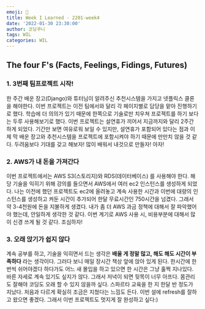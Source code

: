 ```yaml
---
emoji: 🥱
title: Week I Learned - 2201-week4
date: '2022-01-30 23:30:00'
author: 코딩쿠니
tags: WIL
categories: WIL
--- 
```


## The four F's (Facts, Feelings, Fidings, Futures)
### 1. 3번째 팀프로젝트 시작!
한 주간 배운 장고(Django)와 튜터님이 알려주신 추천시스템을 가지고 넷플릭스 클론을 해야한다. 이번 프로젝트는 이전 팀에서와 달리 각 페이지별로 담당을 맡아 진행하기로 했다. 학습에 더 의의가 있기 때문에 한쪽으로 기술로만 치우쳐 프로젝트를 하기 보다는 두루 사용해보기로 했다. 이번 프로젝트는 설연휴가 끼어서 지금까지와 달리 2주간 하게 되었다. 기간만 보면 여유로워 보일 수 있지만, 설연휴가 포함되어 있다는 점과 이제 막 배운 장고와 추천시스템을 프로젝트에 포함시켜야 하기 때문에 만만치 않을 것 같다. 두려움보다 기대를 갖고 해보자! 많이 배워서 내것으로 만들자! 아자!

### 2. AWS가 내 돈을 가져간다
이번 프로젝트에서는 AWS S3(스토리지)와 RDS(데이터베이스) 를 사용해야 한다. 해당 기술을 익히기 위해 강의를 들으면서 AWS에서 여러 ec2 인스턴스를 생성하게 되었다. 나는 이전에 했던 프로젝트도 ec2에 올려놓고 계속 사용한 시간과 이번에 대량의 인스턴스를 생성하고 켜둔 시간이 추가되어 한달 무료시간인 750시간을 넘겼다. 그래서 약 3-4천원에 돈을 지불하게 생겼다. 내가 좀 더 AWS 과금 정책에 대해서 잘 파악했어야 했는데, 안일하게 생각한 것 같다. 이번 계기로 AWS 사용 시, 비용부분에 대해서 많이 신경 쓰게 될 것 같다. 조심하자!

### 3. 오래 앉기가 쉽지 않다
계속 공부를 하고, 기술을 익히면서 드는 생각은 **배울 게 정말 많고, 해도 해도 시간이 부족하다** 라는 생각이다. 그러다 보니 매일 장시간 책상 앞에 앉아 있게 된다. 한시간에 한번씩 쉬어야겠다 하다가도 어느 새 몰입을 하고 있으면 한 시간은 그냥 훌쩍 지나있다. 바른 자세로 계속 있기도 싶지가 않다. 그래서 저녁이 되면 뒷목이 너무 아프다. 몸관리도 잘해야 코딩도 오래 할 수 있지 않을까 싶다. 스파르타 교육을 한 지 한달 반 정도가 지났다. 처음과 다르게 확실히 조금은 지쳤다는 느낌도 든다. 이번 설에 refresh를 잘하고 왔으면 좋겠다. 그래서 이번 프로젝트도 멋지게 잘 완성하고 싶다:)

```toc
```